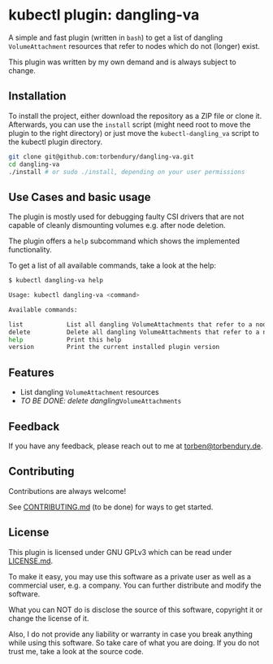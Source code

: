 # kubectl plugin: dangling-va

A simple and fast plugin (written in `bash`) to get a list of dangling `VolumeAttachment` resources that refer to nodes which do not (longer) exist.

This plugin was written by my own demand and is always subject to change.

## Installation

To install the project, either download the repository as a ZIP file or clone it. Afterwards, you can use the `install` script (might need root to move the plugin to the right directory) or just move the `kubectl-dangling_va` script to the kubectl plugin directory.

```bash
git clone git@github.com:torbendury/dangling-va.git
cd dangling-va
./install # or sudo ./install, depending on your user permissions
```

## Use Cases and basic usage

The plugin is mostly used for debugging faulty CSI drivers that are not capable of cleanly dismounting volumes e.g. after node deletion.

The plugin offers a `help` subcommand which shows the implemented functionality.

To get a list of all available commands, take a look at the help:

```bash
$ kubectl dangling-va help

Usage: kubectl dangling-va <command>

Available commands:

list            List all dangling VolumeAttachments that refer to a node which does not exist.
delete          Delete all dangling VolumeAttachments that refer to a node which does not exist.
help            Print this help
version         Print the current installed plugin version
```

## Features

- List dangling `VolumeAttachment` resources
- _TO BE DONE: delete dangling_`VolumeAttachments`

## Feedback

If you have any feedback, please reach out to me at [torben@torbendury.de](mailto:torben@torbendury.de).

## Contributing

Contributions are always welcome!

See [CONTRIBUTING.md](CONTRIBUTING.md) (to be done) for ways to get started.

## License

This plugin is licensed under GNU GPLv3 which can be read under [LICENSE.md](LICENSE.md).

To make it easy, you may use this software as a private user as well as a commercial user, e.g. a company. You can further distribute and modify the software.

What you can NOT do is disclose the source of this software, copyright it or change the license of it.

Also, I do not provide any liability or warranty in case you break anything while using this software. So take care of what you are doing. If you do not trust me, take a look at the source code.
